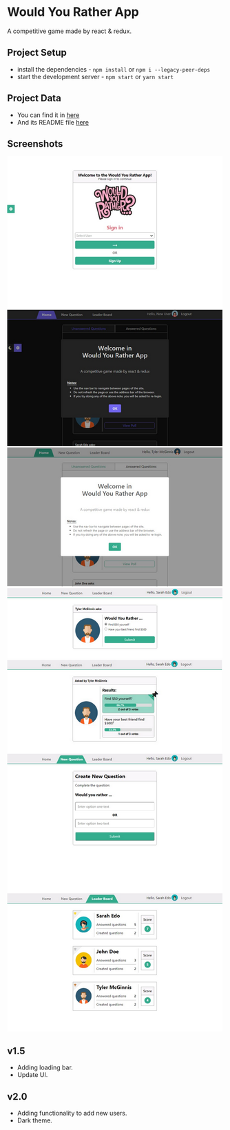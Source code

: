 # Would You Rather App

A competitive game made by react & redux.


## Project Setup

* install the dependencies - `npm install` or `npm i --legacy-peer-deps`
* start the development server - `npm start` or `yarn start`


## Project Data

* You can find it in [here](src/utils/_DATA.js)
* And its README file [here](src/utils/DATA_README.md)


## Screenshots

![Screenshot](/screenshots/0.png)
![Screenshot](/screenshots/1.png)
![Screenshot](/screenshots/2.png)
![Screenshot](/screenshots/3.png)
![Screenshot](/screenshots/4.png)
![Screenshot](/screenshots/5.png)
![Screenshot](/screenshots/6.png)



## v1.5

* Adding loading bar.
* Update UI.


## v2.0

* Adding functionality to add new users.
* Dark theme.
